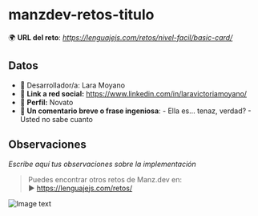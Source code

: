 # manzdev-retos-titulo

🌍 **URL del reto**: *https://lenguajejs.com/retos/nivel-facil/basic-card/*

## Datos

- 🦄 Desarrollador/a: Lara Moyano
- 🐇 **Link a red social:** https://www.linkedin.com/in/laravictoriamoyano/
- 🦾 **Perfil:** Novato 
- 💬 **Un comentario breve o frase ingeniosa**: - Ella es... tenaz, verdad? - Usted no sabe cuanto

## Observaciones

*Escribe aquí tus observaciones sobre la implementación*

> Puedes encontrar otros retos de Manz.dev en: <br>▶ https://lenguajejs.com/retos/

![Image text](https://user-images.githubusercontent.com/99929493/234435074-a24419f1-3299-4188-8b34-64970d778e68.jpg)
